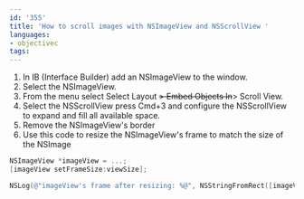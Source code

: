 ```yaml
---
id: '355'
title: 'How to scroll images with NSImageView and NSScrollView '
languages:
- objectivec
tags:
---
```

1.  In IB (Interface Builder) add an NSImageView to the window.
2.  Select the NSImageView.
3.  From the menu select Select Layout ~~&gt; Embed Objects In~~&gt; Scroll View.
4.  Select the NSScrollView press Cmd+3 and configure the NSScrollView to expand and fill all available space.
5.  Remove the NSImageView's border
6.  Use this code to resize the NSImageView's frame to match the size of the NSImage


```objectivec
NSImageView *imageView = ...;
[imageView setFrameSize:viewSize];

NSLog(@"imageView's frame after resizing: %@", NSStringFromRect([imageView frame]));
```
    

